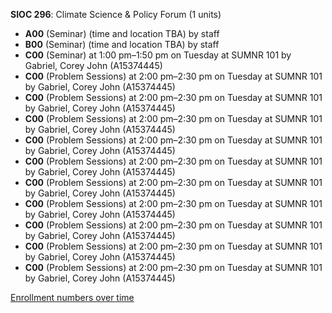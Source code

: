**SIOC 296**: Climate Science & Policy Forum (1 units)

- **A00** (Seminar) (time and location TBA) by staff
- **B00** (Seminar) (time and location TBA) by staff
- **C00** (Seminar) at 1:00 pm–1:50 pm on Tuesday at SUMNR 101 by Gabriel, Corey John (A15374445)
- **C00** (Problem Sessions) at 2:00 pm–2:30 pm on Tuesday at SUMNR 101 by Gabriel, Corey John (A15374445)
- **C00** (Problem Sessions) at 2:00 pm–2:30 pm on Tuesday at SUMNR 101 by Gabriel, Corey John (A15374445)
- **C00** (Problem Sessions) at 2:00 pm–2:30 pm on Tuesday at SUMNR 101 by Gabriel, Corey John (A15374445)
- **C00** (Problem Sessions) at 2:00 pm–2:30 pm on Tuesday at SUMNR 101 by Gabriel, Corey John (A15374445)
- **C00** (Problem Sessions) at 2:00 pm–2:30 pm on Tuesday at SUMNR 101 by Gabriel, Corey John (A15374445)
- **C00** (Problem Sessions) at 2:00 pm–2:30 pm on Tuesday at SUMNR 101 by Gabriel, Corey John (A15374445)
- **C00** (Problem Sessions) at 2:00 pm–2:30 pm on Tuesday at SUMNR 101 by Gabriel, Corey John (A15374445)
- **C00** (Problem Sessions) at 2:00 pm–2:30 pm on Tuesday at SUMNR 101 by Gabriel, Corey John (A15374445)
- **C00** (Problem Sessions) at 2:00 pm–2:30 pm on Tuesday at SUMNR 101 by Gabriel, Corey John (A15374445)
- **C00** (Problem Sessions) at 2:00 pm–2:30 pm on Tuesday at SUMNR 101 by Gabriel, Corey John (A15374445)

[Enrollment numbers over time](./SIOC296.tsv)
